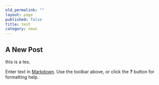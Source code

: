 ```yaml
---
old_permalink: ""
layout: page
published: false
title: test
category: news
---
```


## A New Post
this is a tes.

Enter text in [Markdown](http://daringfireball.net/projects/markdown/). Use the toolbar above, or click the **?** button for formatting help.
